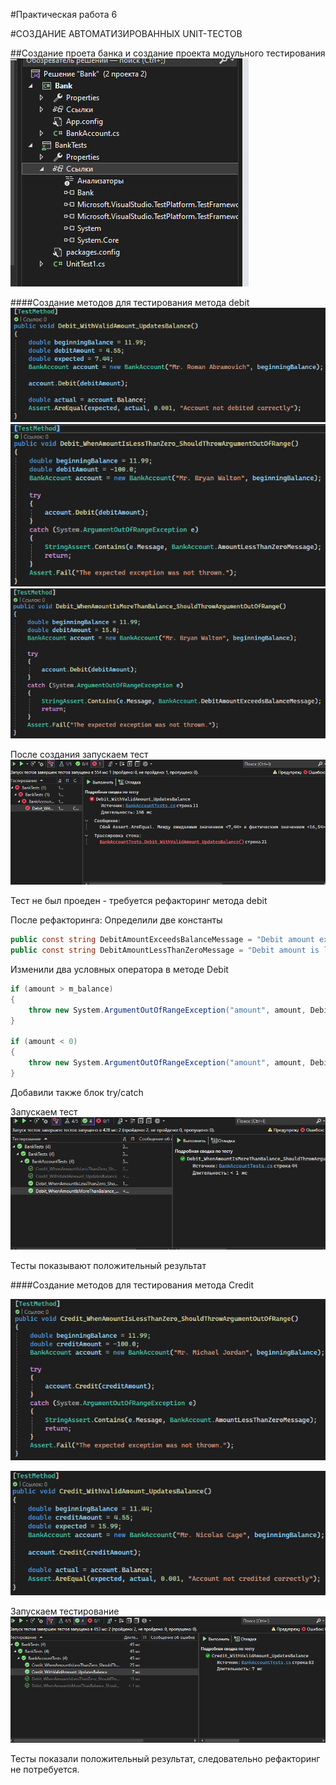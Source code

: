 #Практическая работа 6

#СОЗДАНИЕ АВТОМАТИЗИРОВАННЫХ UNIT-ТЕСТОВ

##Создание проета банка и создание проекта модульного тестирования
![alt text](image-1.png)

####Создание методов для тестирования метода debit
![alt text](image-2.png)
![alt text](image-4.png)
![alt text](image-5.png)

После создания запускаем тест
![alt text](image-6.png)

Тест не был проеден - требуется рефакторинг метода debit 

После рефакторинга:
Определили две константы 
```C#
public const string DebitAmountExceedsBalanceMessage = "Debit amount exceeds balance";
public const string DebitAmountLessThanZeroMessage = "Debit amount is less than zero";
```
Изменили два условных оператора в методе Debit

```C#
if (amount > m_balance)
{
    throw new System.ArgumentOutOfRangeException("amount", amount, DebitAmountExceedsBalanceMessage);
}

if (amount < 0)
{
    throw new System.ArgumentOutOfRangeException("amount", amount, DebitAmountLessThanZeroMessage);
}
```

Добавили также блок try/catch

Запускаем тест
![alt text](image-7.png)

Тесты показывают положительный результат

####Создание методов для тестирования метода Credit

![alt text](image-8.png)

![alt text](image-9.png)

Запускаем тестирование 
![alt text](image-10.png)

Тесты показали положительный результат, следовательно рефакторинг не потребуется.